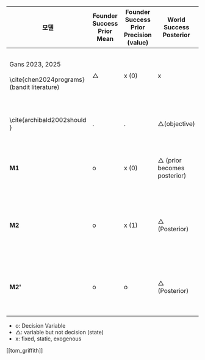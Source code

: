 

| 모델                                                                     | Founder Success Prior Mean | Founder Success Prior Precision (value) | World Success Posterior     | Value given Success  (value) | 특징                                                        |
| ---------------------------------------------------------------------- | -------------------------- | --------------------------------------- | --------------------------- | ---------------------------- | --------------------------------------------------------- |
| Gans 2023, 2025<br><br>\cite{chen2024programs} <br>(bandit literature) | △                          | x (0)                                   | x                           | x (V)                        | passive founder learning ground truth success probability |
| \cite{archibald2002should }                                            | .                          | .                                       | △(objective)                | X (1)                        | startup maximize success probability (variable)           |
| **M1**                                                                 | o                          | x (0)                                   | △ (prior becomes posterior) | X (1)                        | • 성공확률 = 상수<br>• 학습 없음<br>• 정태적 모델                        |
| **M2**                                                                 | o                          | x (1)                                   | △ (Posterior)               | X (1)                        | • 성공확률 = 확률변수<br>• 베이지안 학습<br>• φ는 변하지만 가치 고정             |
| **M2'**                                                                | o                          | o                                       | △ (Posterior)               | X (V)                        | • 가치변수 모두 내생화<br>• 완전 동적 모델<br>• τ 최적화 가능                 |

- o: Decision Variable
- △: variable but not decision (state)
- x: fixed, static, exogenous

[[tom_griffith]]
